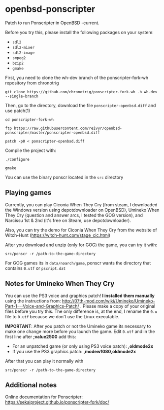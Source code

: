 # openbsd-ponscripter

Patch to run Ponscripter in OpenBSD -current.

Before you try this, please install the following packages on your system:

- `sdl2`
- `sdl2-mixer`
- `sdl2-image`
- `smpeg2`
- `bzip2`
- `gmake`

First, you need to clone the wh-dev branch of the ponscripter-fork-wh repository from chronotrig


`git clone https://github.com/chronotrig/ponscripter-fork-wh -b wh-dev --single-branch`

Then, go to the directory, download the file  `ponscripter-openbsd.diff` and use patch(1)


`cd ponscripter-fork-wh`


`ftp https://raw.githubusercontent.com/reivyr/openbsd-ponscripter/master/ponscripter-openbsd.diff`


`patch -p0 < ponscripter-openbsd.diff`


Compile the project with:


`./configure`


`gmake`


You can use the binary ponscr located in the `src` directory


## Playing games

Currently, you can play Ciconia When They Cry (from steam, I downloaded the Windows version using depotdownloader on OpenBSD), Umineko When They Cry (question and answer arcs, I tested the GOG version), and Narcissu 1st & 2nd (it's free on Steam, use depotdownloader).


Also, you can try the demo for Ciconia When They Cry from the website of Witch-Hunt (https://witch-hunt.com/stage_cic.html)


After you download and unzip (only for GOG) the game, you can try it with:


`src/ponscr -r /path-to-the-game-directory`


For GOG games its in `data/noarch/game`, ponscr wants the directory that contains `0.utf` or `pscript.dat`


## Notes for Umineko When They Cry

You can use the PS3 voice and graphics patch! **I installed them manually** using the instructions from: http://07th-mod.com/wiki/Umineko/Umineko-Part-1---Voice-and-Graphics-Patch/ . Please make a copy of your original files before you try this. The only difference is, at the end, I rename the `0.u` file to `0.utf` because we don't use the Linux executable.


**IMPORTANT**: After you patch or not the Umineko game its necessary to make one change more before you launch the game. Edit `0.utf` and in the first line after **;value2500** add this:
- For an unpatched game (or only using PS3 voice patch): **,oldmode2x**
- If you use the PS3 graphics patch: **,modew1080,oldmode2x**


After that you can play it normally with


`src/ponscr -r /path-to-the-game-directory`


## Additional notes

Online documentation for Ponscripter: https://sekaiproject.github.io/ponscripter-fork/doc/
